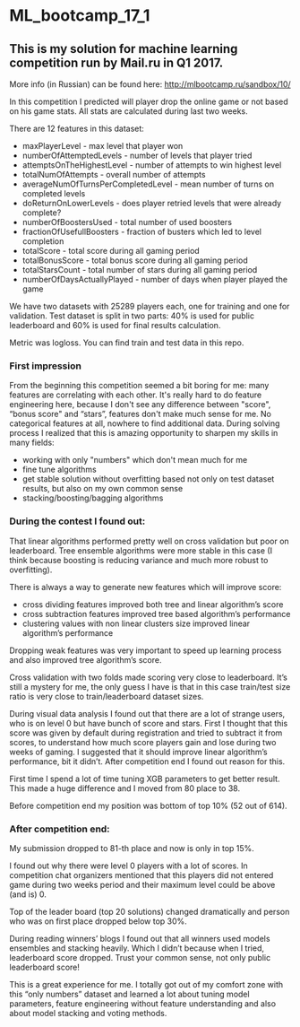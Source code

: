 # ML_bootcamp_17_1
## This is my solution for machine learning competition run by Mail.ru in Q1 2017.

More info (in Russian) can be found here:
http://mlbootcamp.ru/sandbox/10/

In this competition I predicted will player drop the online game or not based on his game stats.
All stats are calculated during last two weeks.

There are 12 features in this dataset:
- maxPlayerLevel - max level that player won
- numberOfAttemptedLevels - number of levels that player tried
- attemptsOnTheHighestLevel - number of attempts to win highest level
- totalNumOfAttempts - overall number of attempts
- averageNumOfTurnsPerCompletedLevel - mean number of turns on completed levels
- doReturnOnLowerLevels - does player retried levels that were already complete?
- numberOfBoostersUsed - total number of used boosters
- fractionOfUsefullBoosters - fraction of busters which led to level completion
- totalScore - total score during all gaming period
- totalBonusScore - total bonus score during all gaming period
- totalStarsCount - total number of stars during all gaming period
- numberOfDaysActuallyPlayed - number of days when player played the game

We have two datasets with 25289 players each, one for training and one for validation.
Test dataset is split in two parts: 40% is used for public leaderboard and 60% is used for final results calculation.

Metric was logloss.
You can find train and test data in this repo.


### First impression
From the beginning this competition seemed a bit boring for me: many features are correlating with each other. It's really hard to do feature engineering here, because I don't see any difference between "score", “bonus score" and “stars”, features don't make much sense for me. No categorical features at all, nowhere to find additional data. 
During solving process I realized that this is amazing opportunity to sharpen my skills in many fields: 
- working with only "numbers" which don't mean much for me
- fine tune algorithms
- get stable solution without overfitting based not only on test dataset results, but also on my own common sense
- stacking/boosting/bagging algorithms


### During the contest I found out:
That linear algorithms performed pretty well on cross validation but poor on leaderboard. Tree ensemble algorithms were more stable in this case (I think because boosting is reducing variance and much more robust to overfitting).

There is always a way to generate new features which will improve score:
- cross dividing features improved both tree and linear algorithm’s score
- cross subtraction features improved tree based algorithm’s performance
- clustering values with non linear clusters size improved linear algorithm’s performance

Dropping weak features was very important to speed up learning process and also improved tree algorithm’s score.

Cross validation with two folds made scoring very close to leaderboard. It’s still a mystery for me, the only guess I have is that in this case train/test size ratio is very close to train/leaderboard dataset sizes.

During visual data analysis I found out that there are a lot of strange users, who is on level 0 but have bunch of score and stars. First I thought that this score was given by default during registration and tried to subtract it from scores, to understand how much score players gain and lose during two weeks of gaming. I suggested that it should improve linear algorithm’s performance, bit it didn’t. After competition end I found out reason for this.

First time I spend a lot of time tuning XGB parameters to get better result. This made a huge difference and I moved from 80 place to 38.

Before competition end my position was bottom of top 10% (52 out of 614).


### After competition end:
My submission dropped to 81-th place and now is only in top 15%.

I found out why there were level 0 players with a lot of scores. In competition chat organizers mentioned that this players did not entered game during two weeks period and their maximum level could be above (and is) 0.

Top of the leader board (top 20 solutions) changed dramatically and person who was on first place dropped below top 30%.

During reading winners’ blogs I found out that all winners used models ensembles and stacking heavily. Which I didn’t because when I tried, leaderboard score dropped. Trust your common sense, not only public leaderboard score!

This is a great experience for me. I totally got out of my comfort zone with this “only numbers” dataset and learned a lot about tuning model parameters, feature engineering without feature understanding and also about model stacking and voting methods.